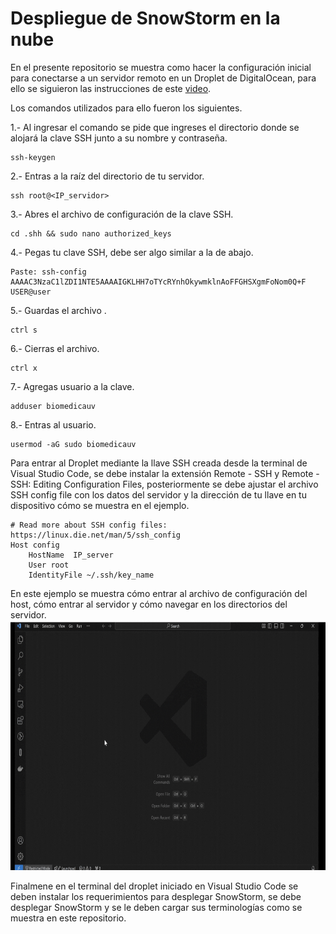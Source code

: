 # Despliegue de SnowStorm en la nube

En el presente repositorio se muestra como hacer la configuración inicial para conectarse a un servidor remoto en un Droplet de DigitalOcean, para ello se siguieron las instrucciones de este [video](https://youtu.be/dGBjBECs6m0).

Los comandos utilizados para ello fueron los siguientes.

1.- Al ingresar el comando se pide que ingreses el directorio donde se alojará la clave SSH junto a su nombre y contraseña.
```
ssh-keygen
```

2.- Entras a la raíz del directorio de tu servidor.
```
ssh root@<IP_servidor>
```

3.- Abres el archivo de configuración de la clave SSH.
```
cd .shh && sudo nano authorized_keys
```

4.- Pegas tu clave SSH, debe ser algo similar a la de abajo.
```
Paste: ssh-config AAAAC3NzaC1lZDI1NTE5AAAAIGKLHH7oTYcRYnhOkywmklnAoFFGHSXgmFoNom0Q+F USER@user
```

5.- Guardas el archivo .
```
ctrl s
```

6.- Cierras el archivo.
```
ctrl x
```

7.- Agregas usuario a la clave.
```
adduser biomedicauv
```

8.-  Entras al usuario.
```
usermod -aG sudo biomedicauv
```

Para entrar al Droplet mediante la llave SSH creada desde la terminal de Visual Studio Code, se debe instalar la extensión Remote - SSH y Remote - SSH: Editing Configuration Files, posteriormente se debe ajustar el archivo SSH  config file con los datos del servidor y la dirección de tu llave en tu dispositivo cómo se muestra en el ejemplo. 

```
# Read more about SSH config files: https://linux.die.net/man/5/ssh_config
Host config
    HostName  IP_server
    User root
    IdentityFile ~/.ssh/key_name
```

En este ejemplo se muestra cómo entrar al archivo de configuración del host, cómo entrar al servidor y cómo navegar en los directorios del servidor.
<img src="https://github.com/SIMSADIs/Servidor-Terminologico-SnowStorm/blob/setting-cloud/enter-droplet.gif" alt="Pegar ID" width="650" height="400">


Finalmene en el terminal del droplet iniciado en Visual Studio Code se deben instalar los requerimientos para desplegar SnowStorm, se debe desplegar SnowStorm y se le deben cargar sus terminologías como se muestra en este repositorio.
